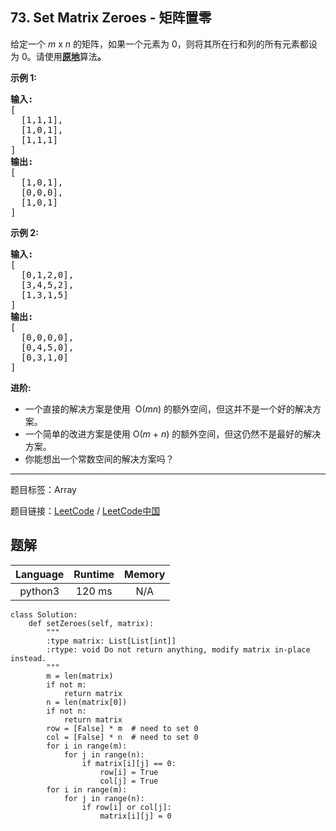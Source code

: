 ## 73. Set Matrix Zeroes - 矩阵置零

<!--If you want to use the English description, use `question.content` instead-->

<p>给定一个&nbsp;<em>m</em> x <em>n</em> 的矩阵，如果一个元素为 0，则将其所在行和列的所有元素都设为 0。请使用<strong><a href="http://baike.baidu.com/item/%E5%8E%9F%E5%9C%B0%E7%AE%97%E6%B3%95" target="_blank">原地</a></strong>算法<strong>。</strong></p>

<p><strong>示例&nbsp;1:</strong></p>

<pre><strong>输入:</strong> 
[
&nbsp; [1,1,1],
&nbsp; [1,0,1],
&nbsp; [1,1,1]
]
<strong>输出:</strong> 
[
&nbsp; [1,0,1],
&nbsp; [0,0,0],
&nbsp; [1,0,1]
]
</pre>

<p><strong>示例&nbsp;2:</strong></p>

<pre><strong>输入:</strong> 
[
&nbsp; [0,1,2,0],
&nbsp; [3,4,5,2],
&nbsp; [1,3,1,5]
]
<strong>输出:</strong> 
[
&nbsp; [0,0,0,0],
&nbsp; [0,4,5,0],
&nbsp; [0,3,1,0]
]</pre>

<p><strong>进阶:</strong></p>

<ul>
	<li>一个直接的解决方案是使用 &nbsp;O(<em>m</em><em>n</em>)&nbsp;的额外空间，但这并不是一个好的解决方案。</li>
	<li>一个简单的改进方案是使用 O(<em>m</em>&nbsp;+&nbsp;<em>n</em>) 的额外空间，但这仍然不是最好的解决方案。</li>
	<li>你能想出一个常数空间的解决方案吗？</li>
</ul>



-----

题目标签：Array

题目链接：[LeetCode](https://leetcode.com/problems/set-matrix-zeroes/description/)  /  [LeetCode中国](https://leetcode-cn.com/problems/set-matrix-zeroes/description/)

## 题解



| Language | Runtime | Memory |
|:---:|:---:|:---:|
| python3  | 120  ms | N/A |

```python3
class Solution:
    def setZeroes(self, matrix):
        """
        :type matrix: List[List[int]]
        :rtype: void Do not return anything, modify matrix in-place instead.
        """
        m = len(matrix)
        if not m:
            return matrix
        n = len(matrix[0])
        if not n:
            return matrix
        row = [False] * m  # need to set 0
        col = [False] * n  # need to set 0
        for i in range(m):
            for j in range(n):
                if matrix[i][j] == 0:
                    row[i] = True
                    col[j] = True
        for i in range(m):
            for j in range(n):
                if row[i] or col[j]:
                    matrix[i][j] = 0
```
